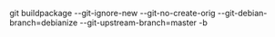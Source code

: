 <p>git buildpackage --git-ignore-new --git-no-create-orig --git-debian-branch=debianize --git-upstream-branch=master -b</p>

